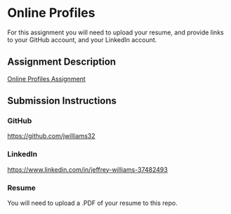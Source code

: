 # Online Profiles
For this assignment you will need to upload your resume, and provide links to your GitHub account, and your LinkedIn account.

## Assignment Description
[Online Profiles Assignment](https://education.launchcode.org/liftoff/assignments/online-profiles/)

## Submission Instructions

### GitHub
https://github.com/jwilliams32

### LinkedIn
https://www.linkedin.com/in/jeffrey-williams-37482493
### Resume
You will need to upload a .PDF of your resume to this repo.
